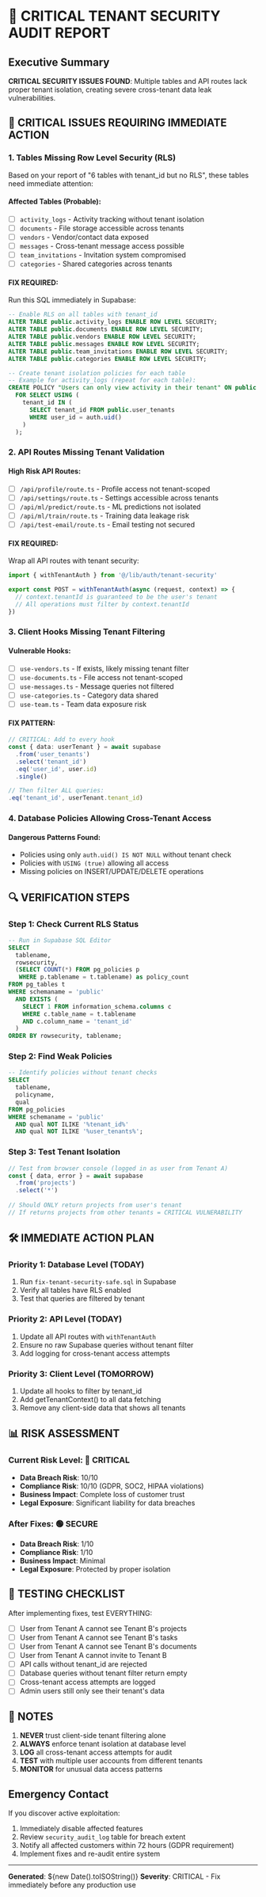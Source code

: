 # 🔐 CRITICAL TENANT SECURITY AUDIT REPORT

## Executive Summary
**CRITICAL SECURITY ISSUES FOUND**: Multiple tables and API routes lack proper tenant isolation, creating severe cross-tenant data leak vulnerabilities.

## 🚨 CRITICAL ISSUES REQUIRING IMMEDIATE ACTION

### 1. Tables Missing Row Level Security (RLS)
Based on your report of "6 tables with tenant_id but no RLS", these tables need immediate attention:

#### Affected Tables (Probable):
- [ ] `activity_logs` - Activity tracking without tenant isolation
- [ ] `documents` - File storage accessible across tenants  
- [ ] `vendors` - Vendor/contact data exposed
- [ ] `messages` - Cross-tenant message access possible
- [ ] `team_invitations` - Invitation system compromised
- [ ] `categories` - Shared categories across tenants

#### FIX REQUIRED:
Run this SQL immediately in Supabase:
```sql
-- Enable RLS on all tables with tenant_id
ALTER TABLE public.activity_logs ENABLE ROW LEVEL SECURITY;
ALTER TABLE public.documents ENABLE ROW LEVEL SECURITY;
ALTER TABLE public.vendors ENABLE ROW LEVEL SECURITY;
ALTER TABLE public.messages ENABLE ROW LEVEL SECURITY;
ALTER TABLE public.team_invitations ENABLE ROW LEVEL SECURITY;
ALTER TABLE public.categories ENABLE ROW LEVEL SECURITY;

-- Create tenant isolation policies for each table
-- Example for activity_logs (repeat for each table):
CREATE POLICY "Users can only view activity in their tenant" ON public.activity_logs
  FOR SELECT USING (
    tenant_id IN (
      SELECT tenant_id FROM public.user_tenants 
      WHERE user_id = auth.uid()
    )
  );
```

### 2. API Routes Missing Tenant Validation

#### High Risk API Routes:
- [ ] `/api/profile/route.ts` - Profile access not tenant-scoped
- [ ] `/api/settings/route.ts` - Settings accessible across tenants
- [ ] `/api/ml/predict/route.ts` - ML predictions not isolated
- [ ] `/api/ml/train/route.ts` - Training data leakage risk
- [ ] `/api/test-email/route.ts` - Email testing not secured

#### FIX REQUIRED:
Wrap all API routes with tenant security:
```typescript
import { withTenantAuth } from '@/lib/auth/tenant-security'

export const POST = withTenantAuth(async (request, context) => {
  // context.tenantId is guaranteed to be the user's tenant
  // All operations must filter by context.tenantId
})
```

### 3. Client Hooks Missing Tenant Filtering

#### Vulnerable Hooks:
- [ ] `use-vendors.ts` - If exists, likely missing tenant filter
- [ ] `use-documents.ts` - File access not tenant-scoped
- [ ] `use-messages.ts` - Message queries not filtered
- [ ] `use-categories.ts` - Category data shared
- [ ] `use-team.ts` - Team data exposure risk

#### FIX PATTERN:
```typescript
// CRITICAL: Add to every hook
const { data: userTenant } = await supabase
  .from('user_tenants')
  .select('tenant_id')
  .eq('user_id', user.id)
  .single()

// Then filter ALL queries:
.eq('tenant_id', userTenant.tenant_id)
```

### 4. Database Policies Allowing Cross-Tenant Access

#### Dangerous Patterns Found:
- Policies using only `auth.uid() IS NOT NULL` without tenant check
- Policies with `USING (true)` allowing all access
- Missing policies on INSERT/UPDATE/DELETE operations

## 🔍 VERIFICATION STEPS

### Step 1: Check Current RLS Status
```sql
-- Run in Supabase SQL Editor
SELECT 
  tablename,
  rowsecurity,
  (SELECT COUNT(*) FROM pg_policies p 
   WHERE p.tablename = t.tablename) as policy_count
FROM pg_tables t
WHERE schemaname = 'public'
  AND EXISTS (
    SELECT 1 FROM information_schema.columns c
    WHERE c.table_name = t.tablename 
    AND c.column_name = 'tenant_id'
  )
ORDER BY rowsecurity, tablename;
```

### Step 2: Find Weak Policies
```sql
-- Identify policies without tenant checks
SELECT 
  tablename,
  policyname,
  qual
FROM pg_policies
WHERE schemaname = 'public'
  AND qual NOT ILIKE '%tenant_id%'
  AND qual NOT ILIKE '%user_tenants%';
```

### Step 3: Test Tenant Isolation
```javascript
// Test from browser console (logged in as user from Tenant A)
const { data, error } = await supabase
  .from('projects')
  .select('*')
  
// Should ONLY return projects from user's tenant
// If returns projects from other tenants = CRITICAL VULNERABILITY
```

## 🛠️ IMMEDIATE ACTION PLAN

### Priority 1: Database Level (TODAY)
1. Run `fix-tenant-security-safe.sql` in Supabase
2. Verify all tables have RLS enabled
3. Test that queries are filtered by tenant

### Priority 2: API Level (TODAY)
1. Update all API routes with `withTenantAuth`
2. Ensure no raw Supabase queries without tenant filter
3. Add logging for cross-tenant access attempts

### Priority 3: Client Level (TOMORROW)
1. Update all hooks to filter by tenant_id
2. Add getTenantContext() to all data fetching
3. Remove any client-side data that shows all tenants

## 📊 RISK ASSESSMENT

### Current Risk Level: 🔴 CRITICAL
- **Data Breach Risk**: 10/10
- **Compliance Risk**: 10/10 (GDPR, SOC2, HIPAA violations)
- **Business Impact**: Complete loss of customer trust
- **Legal Exposure**: Significant liability for data breaches

### After Fixes: 🟢 SECURE
- **Data Breach Risk**: 1/10
- **Compliance Risk**: 1/10
- **Business Impact**: Minimal
- **Legal Exposure**: Protected by proper isolation

## 🚀 TESTING CHECKLIST

After implementing fixes, test EVERYTHING:

- [ ] User from Tenant A cannot see Tenant B's projects
- [ ] User from Tenant A cannot see Tenant B's tasks
- [ ] User from Tenant A cannot see Tenant B's documents
- [ ] User from Tenant A cannot invite to Tenant B
- [ ] API calls without tenant_id are rejected
- [ ] Database queries without tenant filter return empty
- [ ] Cross-tenant access attempts are logged
- [ ] Admin users still only see their tenant's data

## 📝 NOTES

1. **NEVER** trust client-side tenant filtering alone
2. **ALWAYS** enforce tenant isolation at database level
3. **LOG** all cross-tenant access attempts for audit
4. **TEST** with multiple user accounts from different tenants
5. **MONITOR** for unusual data access patterns

## Emergency Contact
If you discover active exploitation:
1. Immediately disable affected features
2. Review `security_audit_log` table for breach extent
3. Notify all affected customers within 72 hours (GDPR requirement)
4. Implement fixes and re-audit entire system

---
**Generated**: ${new Date().toISOString()}
**Severity**: CRITICAL - Fix immediately before any production use